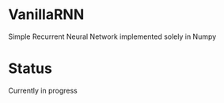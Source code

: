 
# VanillaRNN

Simple Recurrent Neural Network implemented solely in Numpy

# Status
Currently in progress

